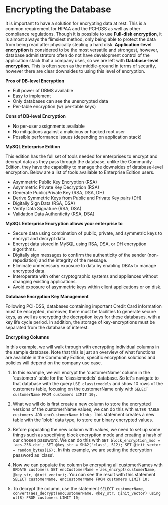 # Encrypting the Database

It is important to have a solution for encrypting data at rest. This is a common requirement for HIPAA and the PCI-DSS as well as other compliance regulations. Though it is possible to use **Full-disk encryption**, it is almost always the flimsiest method, only being able to protect the data from being read after physically stealing a hard disk. **Application-level encryption** is considered to be the most versatile and strongest, however, database administrators often do not have development control of the application stack that a company uses, so we are left with **Database-level encryption.** This is often seen as the middle-ground in terms of security, however there are clear downsides to using this level of encryption.

**Pros of DB-level Encryption**<br/>

- Full power of DBMS available
- Easy to implement
- Only databases can see the unencrypted data
- Per-table encryption (w/ per-table keys)

**Cons of DB-level Encryption**<br/>

- No per-user assignments available
- No mitigations against a malicious or hacked root user
- Possible performance issues (depending on application stack)

**MySQL Enterprise Edition**<br/>

This edition has the full set of tools needed for enterprises to encrypt and decrypt data as they pass through the database, unlike the Community Edition, they have the capability to manage the downsides of database-level encryption. Below are a list of tools available to Enterprise Edition users.

- Asymmetric Public Key Encryption (RSA)
- Asymmetric Private Key Decryption (RSA)
- Generate Public/Private Key (RSA, DSA, DH)
- Derive Symmetric Keys from Public and Private Key pairs (DH)
- Digitally Sign Data (RSA, DSA)
- Verify Data Signature (RSA, DSA)
- Validation Data Authenticity (RSA, DSA)

**MySQL Enterprise Encryption allows your enterprise to**

- Secure data using combination of public, private, and symmetric keys to encrypt and decrypt data.
- Encrypt data stored in MySQL using RSA, DSA, or DH encryption algorithms.
- Digitally sign messages to confirm the authenticity of the sender (non-repudiation) and the integrity of the message.
- Eliminate unnecessary exposure to data by enabling DBAs to manage encrypted data.
- Interoperate with other cryptographic systems and appliances without changing existing applications.
- Avoid exposure of asymmetric keys within client applications or on disk.

**Database Encryption Key Management** <br/>

Following PCI-DSS, databases containing important Credit Card information must be encrypted, moreover, there must be facilities to generate secure keys, as well as encrypting the decryption keys for these databases, with a key life cycle period. In addition, the storage of key-encryptions must be separated from the database of interest.


**Encrypting Columns** <br/>

In this example, we will walk through with encrypting individual columns in the sample database. Note that this is just an overview of what functions are available in the Community Edition, specific encryption solutions and policies will depend on the company use case.

1. In this example, we will encrypt the 'customerName' column in the 'customers' table for the 'classicmodels' database. So let's navigate to that database with the query `USE classicmodels` and show 10 rows of the customers table, focusing on the customerName only with `SELECT customerName FROM customers LIMIT 10;`.

2. What we will do is first create a new column to store the encrypted versions of the customerName values, we can do this with `ALTER TABLE customers ADD encCustomerName blob;`. This statement creates a new table with the 'blob' data type, to store our binary encrypted values.

3. Before populating the new column with values, we need to set up some things such as specifying block encryption mode and creating a hash of our chosen password. We can do this with `SET block_encryption_mod = 'aes-256-cbc'; SET @key_str = SHA2('class', 512); SET @init_vector = random_bytes(16);`. In this example, we are setting the decryption password as 'class'.

4. Now we can populate the column by encrypting all customerNames with `UPDATE customers SET encCustomerName = aes_encrypt(customerName, @key_str, @init_vector);`. You can see the result with this statement `SELECT customerName, encCustomerName FROM customers LIMIT 10;`

5. To decrypt the column, use the statement `SELECT customerName, convert(aes_decrypt(encCustomerName, @key_str, @init_vector) using utf8) FROM customers LIMIT 10;`
